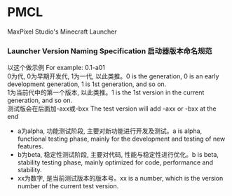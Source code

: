 # PMCL
MaxPixel Studio's Minecraft Launcher  
### Launcher Version Naming Specification 启动器版本命名规范
以这个做示例 For example: 0.1-a01  
0为代, 0为早期开发代, 1为一代, 以此类推。0 is the generation, 0 is an early development generation, 1 is 1st generation, and so on.  
1为当前代中的第一个版本, 以此类推。1 is the 1st version in the current generation, and so on.  
测试版会在后面加-axx或-bxx The test version will add -axx or -bxx at the end  
 - a为alpha, 功能测试阶段, 主要对新功能进行开发及测试。a is alpha, functional testing phase, mainly for the development and testing of new features.
 - b为beta, 稳定性测试阶段, 主要对代码, 性能与稳定性进行优化。b is beta, stability testing phase, mainly optimized for code, performance and stability.
 - xx为数字, 是当前测试版本的版本号。xx is a number, which is the version number of the current test version.
